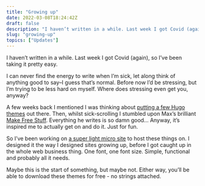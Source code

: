 ```yaml
---
title: "Growing up"
date: 2022-03-08T18:24:42Z
draft: false
description: "I haven’t written in a while. Last week I got Covid (again), so I’ve been taking it pretty easy."
slug: "growing-up"
topics: ["Updates"]
---
```


I haven’t written in a while. Last week I got Covid (again), so I’ve been taking it pretty easy. 

I can never find the energy to write when I’m sick, let along think of anything good to say–I guess that’s normal. Before now I’d be stressing, but I’m trying to be less hard on myself. Where does stressing even get you, anyway?

A few weeks back I mentioned I was thinking about [putting a few Hugo themes](https://harrycresswell.com/updates/building-themes/) out there. Then, whilst sick-scrolling I stumbled upon Max’s brilliant [Make Free Stuff](https://mxb.dev/blog/make-free-stuff/). Everything he writes is so damn good... Anyway, it’s inspired me to actually get on and do it. Just for fun.

So I’ve been working on [a super light micro site](https://www.figma.com/file/BXnM3rhSC210Sxq4RDgdRa/themes.harrycresswell.com?node-id=0%3A1) to host these things on. I designed it the way I designed sites growing up, before I got caught up in the whole web business thing. One font, one font size. Simple, functional and probably all it needs.

Maybe this is the start of something, but maybe not. Either way, you’ll be able to download these themes for free - no strings attached.